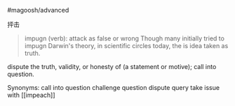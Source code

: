 #magoosh/advanced

抨击

> impugn (verb): attack as false or wrong 
Though many initially tried to impugn Darwin's theory, in scientific circles today, the is idea taken as truth. 


dispute the truth, validity, or honesty of (a statement or motive); call into question.

Synonyms:
call into question
challenge
question
dispute
query
take issue with
[[impeach]]
